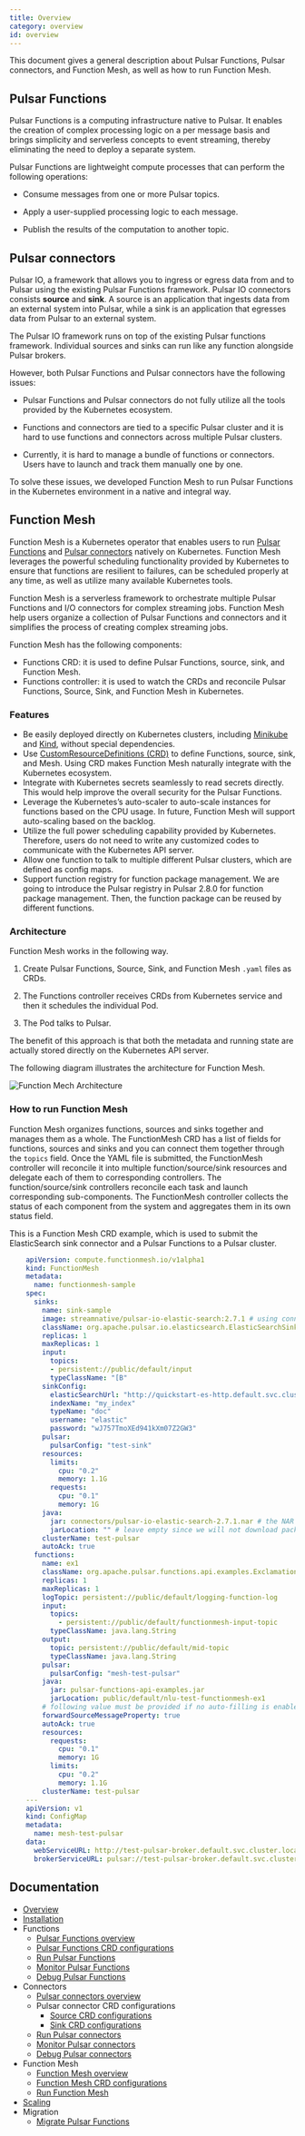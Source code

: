 ```yaml
---
title: Overview
category: overview
id: overview
---
```


This document gives a general description about Pulsar Functions, Pulsar connectors, and Function Mesh, as well as how to run Function Mesh.

## Pulsar Functions

Pulsar Functions is a computing infrastructure native to Pulsar. It enables the creation of complex processing logic on a per message basis and brings simplicity and serverless concepts to event streaming, thereby eliminating the need to deploy a separate system.

Pulsar Functions are lightweight compute processes that can perform the following operations:

- Consume messages from one or more Pulsar topics.

- Apply a user-supplied processing logic to each message.

- Publish the results of the computation to another topic.

## Pulsar connectors

Pulsar IO, a framework that allows you to ingress or egress data from and to Pulsar using the existing Pulsar Functions framework. Pulsar IO connectors consists **source** and **sink**. A source is an application that ingests data from an external system into Pulsar, while a sink is an application that egresses data from Pulsar to an external system.

The Pulsar IO framework runs on top of the existing Pulsar functions framework. Individual sources and sinks can run like any function alongside Pulsar brokers.

However, both Pulsar Functions and Pulsar connectors have the following issues:

- Pulsar Functions and Pulsar connectors do not fully utilize all the tools provided by the Kubernetes ecosystem.

- Functions and connectors are tied to a specific Pulsar cluster and it is hard to use functions and connectors across multiple Pulsar clusters.

- Currently, it is hard to manage a bundle of functions or connectors. Users have to launch and track them manually one by one.

To solve these issues, we developed Function Mesh to run Pulsar Functions in the Kubernetes environment in a native and integral way.

## Function Mesh

Function Mesh is a Kubernetes operator that enables users to run [Pulsar Functions](/functions/function-overview.md) and [Pulsar connectors](/connectors/pulsar-io-overview.md) natively on Kubernetes. Function Mesh leverages the powerful scheduling functionality provided by Kubernetes to ensure that functions are resilient to failures, can be scheduled properly at any time, as well as utilize many available Kubernetes tools.

Function Mesh is a serverless framework to orchestrate multiple Pulsar Functions and I/O connectors for complex streaming jobs. Function Mesh help users organize a collection of Pulsar Functions and connectors and it simplifies the process of creating complex streaming jobs.

Function Mesh has the following components:

- Functions CRD: it is used to define Pulsar Functions, source, sink, and Function Mesh.
- Functions controller: it is used to watch the CRDs and reconcile Pulsar Functions, Source, Sink, and Function Mesh in Kubernetes.

### Features

- Be easily deployed directly on Kubernetes clusters, including [Minikube](https://github.com/kubernetes/minikube) and [Kind](https://kind.sigs.k8s.io/docs/user/quick-start/), without special dependencies.
- Use [CustomResourceDefinitions (CRD)](https://kubernetes.io/docs/concepts/extend-kubernetes/api-extension/custom-resources/) to define Functions, source, sink, and Mesh. Using CRD makes Function Mesh naturally integrate with the Kubernetes ecosystem.
- Integrate with Kubernetes secrets seamlessly to read secrets directly. This would help improve the overall security for the Pulsar Functions.
- Leverage the Kubernetes’s auto-scaler to auto-scale instances for functions based on the CPU usage. In future, Function Mesh will support auto-scaling based on the backlog.
- Utilize the full power scheduling capability provided by Kubernetes. Therefore, users do not need to write any customized codes to communicate with the Kubernetes API server.
- Allow one function to talk to multiple different Pulsar clusters, which are defined as config maps.
- Support function registry for function package management. We are going to introduce the Pulsar registry in Pulsar 2.8.0 for function package management. Then, the function package can be reused by different functions.

### Architecture

Function Mesh works in the following way.

1. Create Pulsar Functions, Source, Sink, and Function Mesh `.yaml` files as CRDs.

2. The Functions controller receives CRDs from Kubernetes service and then it schedules the individual Pod.

3. The Pod talks to Pulsar.

The benefit of this approach is that both the metadata and running state are actually stored directly on the Kubernetes API server.

The following diagram illustrates the architecture for Function Mesh.

![Function Mech Architecture](./assets/function-mesh-architecture.png)

### How to run Function Mesh

Function Mesh organizes functions, sources and sinks together and manages them as a whole. The FunctionMesh CRD has a list of fields for functions, sources and sinks and you can connect them together through the `topics` field. Once the YAML file is submitted, the FunctionMesh controller will reconcile it into multiple function/source/sink resources and delegate each of them to corresponding controllers. The function/source/sink controllers reconcile each task and launch corresponding sub-components. The FunctionMesh controller collects the status of each component from the system and aggregates them in its own status field.

This is a Function Mesh CRD example, which is used to submit the ElasticSearch sink connector and a Pulsar Functions to a Pulsar cluster.

```yaml
    apiVersion: compute.functionmesh.io/v1alpha1
    kind: FunctionMesh
    metadata:
      name: functionmesh-sample
    spec:
      sinks:
        name: sink-sample
        image: streamnative/pulsar-io-elastic-search:2.7.1 # using connector image here
        className: org.apache.pulsar.io.elasticsearch.ElasticSearchSink
        replicas: 1
        maxReplicas: 1
        input:
          topics:
          - persistent://public/default/input
          typeClassName: "[B"
        sinkConfig:
          elasticSearchUrl: "http://quickstart-es-http.default.svc.cluster.local:9200"
          indexName: "my_index"
          typeName: "doc"
          username: "elastic"
          password: "wJ757TmoXEd941kXm07Z2GW3"
        pulsar:
          pulsarConfig: "test-sink"
        resources:
          limits:
            cpu: "0.2"
            memory: 1.1G
          requests:
            cpu: "0.1"
            memory: 1G
        java:
          jar: connectors/pulsar-io-elastic-search-2.7.1.nar # the NAR location in image
          jarLocation: "" # leave empty since we will not download package from Pulsar Packages
        clusterName: test-pulsar
        autoAck: true
      functions:
        name: ex1
        className: org.apache.pulsar.functions.api.examples.ExclamationFunction
        replicas: 1
        maxReplicas: 1
        logTopic: persistent://public/default/logging-function-log
        input:
          topics:
            - persistent://public/default/functionmesh-input-topic
          typeClassName: java.lang.String
        output:
          topic: persistent://public/default/mid-topic
          typeClassName: java.lang.String
        pulsar:
          pulsarConfig: "mesh-test-pulsar"
        java:
          jar: pulsar-functions-api-examples.jar
          jarLocation: public/default/nlu-test-functionmesh-ex1
        # following value must be provided if no auto-filling is enabled
        forwardSourceMessageProperty: true
        autoAck: true
        resources:
          requests:
            cpu: "0.1"
            memory: 1G
          limits:
            cpu: "0.2"
            memory: 1.1G
        clusterName: test-pulsar
    ---
    apiVersion: v1
    kind: ConfigMap
    metadata:
      name: mesh-test-pulsar
    data:
      webServiceURL: http://test-pulsar-broker.default.svc.cluster.local:8080
      brokerServiceURL: pulsar://test-pulsar-broker.default.svc.cluster.local:6650
```

## Documentation

- [Overview](/overview.md)
- [Installation](/install-function-mesh.md)
- Functions
  - [Pulsar Functions overview](/functions/function-overview.md)
  - [Pulsar Functions CRD configurations](/functions/function-crd.md)
  - [Run Pulsar Functions](/functions/run-function.md)
  - [Monitor Pulsar Functions](/functions/function-monitor.md)
  - [Debug Pulsar Functions](/functions/function-debug.md)
- Connectors
  - [Pulsar connectors overview](/connectors/pulsar-io-overview.md)
  - Pulsar connector CRD configurations
    - [Source CRD configurations](/connectors/io-crd-config/source-crd-config.md)
    - [Sink CRD configurations](/connectors/io-crd-config/sink-crd-config.md)
  - [Run Pulsar connectors](/connectors/run-connector.md)
  - [Monitor Pulsar connectors](/connectors/pulsar-io-monitoring.md)
  - [Debug Pulsar connectors](/connectors/pulsar-io-debug.md)
- Function Mesh
  - [Function Mesh overview](/function-mesh/function-mesh-overview.md)
  - [Function Mesh CRD configurations](/function-mesh/function-mesh-crd.md)
  - [Run Function Mesh](/function-mesh/run-function-mesh.md)
- [Scaling](/scaling.md)
- Migration
  - [Migrate Pulsar Functions](/migration/migrate-function.md)
